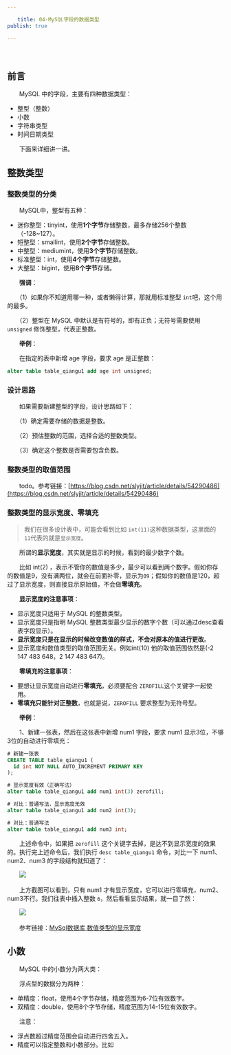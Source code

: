 ```yaml
---

　　title: 04-MySQL字段的数据类型
publish: true

---
```


　　<ArticleTopAd></ArticleTopAd>

## 前言

　　MySQL 中的字段，主要有四种数据类型：

- 整型（整数）
- 小数
- 字符串类型
- 时间日期类型

　　下面来详细讲一讲。

## 整数类型

### 整数类型的分类

　　MySQL中，整型有五种：

* 迷你整型：tinyint，使用**1个字节**存储整数，最多存储256个整数（-128~127）。
* 短整型：smallint，使用**2个字节**存储整数。
* 中整型：mediumint，使用**3个字节**存储整数。
* 标准整型：int，使用**4个字节**存储整数。
* 大整型：bigint，使用**8个字节**存储。

　　**强调**：

　　（1）如果你不知道用哪一种，或者懒得计算，那就用标准整型 `int`吧，这个用的最多。

　　（2）整型在 MySQL 中默认是有符号的，即有正负；无符号需要使用 `unsigned` 修饰整型，代表正整数。

　　**举例**：

　　在指定的表中新增 age 字段，要求 age 是正整数：

```sql
alter table table_qiangu1 add age int unsigned;
```

### 设计思路

　　如果需要新建整型的字段，设计思路如下：

　　（1）确定需要存储的数据是整数。

　　（2）预估整数的范围，选择合适的整数类型。

　　（3）确定这个整数是否需要包含负数。

### 整数类型的取值范围

　　todo。参考链接：[https://blog.csdn.net/slyjit/article/details/54290486](https://blog.csdn.net/slyjit/article/details/54290486)

### 整数类型的显示宽度、零填充

> 我们在很多设计表中，可能会看到比如 `int(11)`这种数据类型，这里面的 `11`代表的就是`显示宽度`。
>

　　所谓的**显示宽度**，其实就是显示的时候，看到的最少数字个数。

　　比如 int(2) ，表示不管你的数值是多少，最少可以看到两个数字。假如你存的数值是9，没有满两位，就会在前面补零，显示为`09`；假如你的数值是120，超过了显示宽度，则直接显示原始值，不会做**零填充**。

　　**显示宽度的注意事项**：

- 显示宽度只适用于 MySQL 的整数类型。
- 显示宽度只是指明 MySQL 整数类型最少显示的数字个数（可以通过desc查看表字段显示）。
- **显示宽度只是在显示的时候改变数值的样式，不会对原本的值进行更改**。
- 显示宽度和数值类型的取值范围无关。例如int(10) 他的取值范围依然是(-2 147 483 648，2 147 483 647)。

　　**零填充的注意事项**：

- 要想让显示宽度自动进行**零填充**，必须要配合 `ZEROFILL`这个关键字一起使用。
- **零填充只能针对正整数**，也就是说，`ZEROFILL` 要求整型为无符号型。

　　**举例**：

　　1、新建一张表，然后在这张表中新增 num1 字段，要求 num1 显示3位，不够3位的自动进行零填充：

```sql
# 新建一张表
CREATE TABLE table_qiangu1 (
  id int NOT NULL AUTO_INCREMENT PRIMARY KEY
);

# 显示宽度有效（正确写法）
alter table table_qiangu1 add num1 int(3) zerofill;

# 对比：普通写法，显示宽度无效
alter table table_qiangu1 add num2 int(3);

# 对比：普通写法
alter table table_qiangu1 add num3 int;
```

　　上述命令中，如果把 `zerofill` 这个关键字去掉，是达不到显示宽度的效果的。执行完上述命令后，我们执行 `desc table_qiangu1` 命令，对比一下 num1、num2、num3 的字段结构就知道了：

　　![](https://img.smyhvae.com/20200423_1050.png)

　　上方截图可以看到，只有 num1 才有显示宽度，它可以进行零填充，num2、num3不行。我们往表中插入整数 `6`，然后看看显示结果，就一目了然：

　　![](https://img.smyhvae.com/20200423_1055.png)

　　参考链接：[MySql数据库 数值类型的显示宽度](https://juejin.im/post/5b24a2c251882574d73c6f82)

## 小数

　　MySQL 中的小数分为两大类：

　　浮点型的数据分为两种：

- 单精度：float，使用4个字节存储，精度范围为6-7位有效数字。
- 双精度：double，使用8个字节存储，精度范围为14-15位有效数字。

　　注意：

- 浮点数超过精度范围会自动进行四舍五入。
- 精度可以指定整数和小数部分。比如
